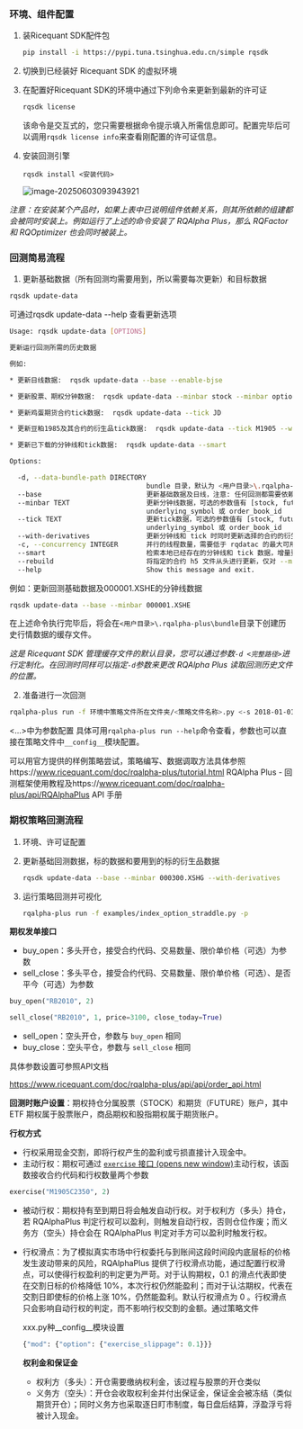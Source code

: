 ### 环境、组件配置

1. 装Ricequant SDK配件包

   ```bash
   pip install -i https://pypi.tuna.tsinghua.edu.cn/simple rqsdk
   ```

2. 切换到已经装好 Ricequant SDK 的虚拟环境

3. 在配置好Ricequant SDK的环境中通过下列命令来更新到最新的许可证

   ```bash
   rqsdk license
   ```

   该命令是交互式的，您只需要根据命令提示填入所需信息即可。配置完毕后可以调用`rqsdk license info`来查看刚配置的许可证信息。

4. 安装回测引擎

   ```
   rqsdk install <安装代码>
   
   ```

   ![image-20250603093943921](C:\Users\15158\AppData\Roaming\Typora\typora-user-images\image-20250603093943921.png)

*注意：在安装某个产品时，如果上表中已说明组件依赖关系，则其所依赖的组建都会被同时安装上。例如运行了上述的命令安装了 RQAlpha Plus，那么 RQFactor 和 RQOptimizer 也会同时被装上。*



### 回测简易流程

1. 更新基础数据（所有回测均需要用到，所以需要每次更新）和目标数据

```bash
rqsdk update-data
```

可通过rqsdk update-data --help 查看更新选项

```bash
Usage: rqsdk update-data [OPTIONS]

更新运行回测所需的历史数据

例如:

* 更新日线数据:  rqsdk update-data --base --enable-bjse

* 更新股票、期权分钟数据:  rqsdk update-data --minbar stock --minbar option

* 更新鸡蛋期货合约tick数据:  rqsdk update-data --tick JD

* 更新豆粕1985及其合约的衍生品tick数据:  rqsdk update-data --tick M1905 --with-derivatives

* 更新已下载的分钟线和tick数据:  rqsdk update-data --smart

Options:

  -d, --data-bundle-path DIRECTORY
                                  bundle 目录，默认为 <用户目录>\.rqalpha-plus
  --base                          更新基础数据及日线，注意: 任何回测都需要依赖基础数据
  --minbar TEXT                   更新分钟线数据，可选的参数值有 [stock, futures, fund, index, option, convertible] 或
                                  underlying_symbol 或 order_book_id
  --tick TEXT                     更新tick数据，可选的参数值有 [stock, futures, fund, index, option, convertible] 或
                                  underlying_symbol 或 order_book_id
  --with-derivatives              更新分钟线和 tick 时同时更新选择的合约的衍生品数据
  -c, --concurrency INTEGER       并行的线程数量，需要低于 rqdatac 的最大可用连接数
  --smart                         检索本地已经存在的分钟线和 tick 数据，增量更新对应品种的数据和日线数据
  --rebuild                       将指定的合约 h5 文件从头进行更新，仅对 --minbar、--tick生效
  --help                          Show this message and exit.
```



例如：更新回测基础数据及000001.XSHE的分钟线数据

```bash
rqsdk update-data --base --minbar 000001.XSHE
```

在上述命令执行完毕后，将会在`<用户目录>\.rqalpha-plus\bundle`目录下创建历史行情数据的缓存文件。

*这是 Ricequant SDK 管理缓存文件的默认目录，您可以通过参数`-d <完整路径>`进行定制化。在回测时同样可以指定`-d`参数来更改 RQAlpha Plus 读取回测历史文件的位置。*

2. 准备进行一次回测

```bash
rqalpha-plus run -f 环境中策略文件所在文件夹/<策略文件名称>.py <-s 2018-01-01 -e 2018-12-31 -fq 1m --plot --account stock 100000>
```

<...>中为参数配置 具体可用`rqalpha-plus run --help`命令查看，参数也可以直接在策略文件中`__config__`模块配置。

可以用官方提供的样例策略尝试，策略编写、数据调取方法具体参照https://www.ricequant.com/doc/rqalpha-plus/tutorial.html RQAlpha Plus - 回测框架使用教程及https://www.ricequant.com/doc/rqalpha-plus/api/RQAlphaPlus API 手册





### 期权策略回测流程

1. 环境、许可证配置

2. 更新基础回测数据，标的数据和要用到的标的衍生品数据

   ```bash
   rqsdk update-data --base --minbar 000300.XSHG --with-derivatives
   ```

3. 运行策略回测并可视化

   ```bash
   rqalpha-plus run -f examples/index_option_straddle.py -p
   ```

   

**期权发单接口**

- buy_open：多头开仓，接受合约代码、交易数量、限价单价格（可选）为参数
- sell_close：多头平仓，接受合约代码、交易数量、限价单价格（可选）、是否平今（可选）为参数

```python
buy_open("RB2010", 2)

sell_close("RB2010", 1, price=3100, close_today=True)
```

- sell_open：空头开仓，参数与 `buy_open` 相同
- buy_close：空头平仓，参数与 `sell_close` 相同

具体参数设置可参照API文档

https://www.ricequant.com/doc/rqalpha-plus/api/api/order_api.html

**回测时账户设置**：期权持仓分属股票（STOCK）和期货（FUTURE）账户，其中 ETF 期权属于股票账户，商品期权和股指期权属于期货账户。



**行权方式**

- 行权采用现金交割，即将行权产生的盈利或亏损直接计入现金中。
- 主动行权：期权可通过 [`exercise` 接口 (opens new window)](https://www.ricequant.com/doc/rqalpha-plus/api/api/order_api.html#exercise)主动行权，该函数接收合约代码和行权数量两个参数

```python
exercise("M1905C2350", 2)
```

- 被动行权：期权持有至到期日将会触发自动行权。对于权利方（多头）持仓，若 RQAlphaPlus 判定行权可以盈利，则触发自动行权，否则仓位作废；而义务方（空头）持仓会在 RQAlphaPlus 判定对手方可以盈利时触发行权。

- 行权滑点：为了模拟真实市场中行权委托与到账间这段时间段内底层标的价格发生波动带来的风险，RQAlphaPlus 提供了行权滑点功能，通过配置行权滑点，可以使得行权盈利的判定更为严苛。对于认购期权，0.1 的滑点代表即使在交割日标的价格降低 10%，本次行权仍然能盈利；而对于认沽期权，代表在交割日即使标的价格上涨 10%，仍然能盈利。默认行权滑点为 0 。行权滑点只会影响自动行权的判定，而不影响行权交割的金额。通过策略文件

  xxx.py种__config__模块设置

  ```python
  {"mod": {"option": {"exercise_slippage": 0.1}}}
  ```

  

  **权利金和保证金**

  - 权利方（多头）：开仓需要缴纳权利金，该过程与股票的开仓类似
  - 义务方（空头）：开仓会收取权利金并付出保证金，保证金会被冻结（类似期货开仓）；同时义务方也采取逐日盯市制度，每日盘后结算，浮盈浮亏将被计入现金。
